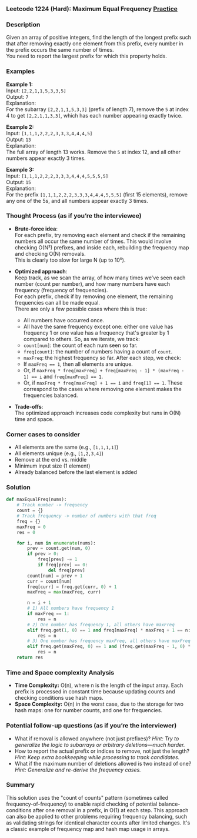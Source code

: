 ### Leetcode 1224 (Hard): Maximum Equal Frequency [Practice](https://leetcode.com/problems/maximum-equal-frequency)

### Description  
Given an array of positive integers, find the length of the longest prefix such that after removing exactly one element from this prefix, every number in the prefix occurs the same number of times.  
You need to report the largest prefix for which this property holds.

### Examples  

**Example 1:**  
Input: `[2,2,1,1,5,3,3,5]`  
Output: `7`  
Explanation:  
For the subarray `[2,2,1,1,5,3,3]` (prefix of length 7), remove the `5` at index 4 to get `[2,2,1,1,3,3]`, which has each number appearing exactly twice.

**Example 2:**  
Input: `[1,1,1,2,2,2,3,3,3,4,4,4,5]`  
Output: `13`  
Explanation:  
The full array of length 13 works. Remove the `5` at index 12, and all other numbers appear exactly 3 times.

**Example 3:**  
Input: `[1,1,1,2,2,2,3,3,3,4,4,4,5,5,5,5]`  
Output: `15`  
Explanation:  
For the prefix `[1,1,1,2,2,2,3,3,3,4,4,4,5,5,5]` (first 15 elements), remove any one of the 5s, and all numbers appear exactly 3 times.

### Thought Process (as if you’re the interviewee)  
- **Brute-force idea**:  
  For each prefix, try removing each element and check if the remaining numbers all occur the same number of times. This would involve checking O(N²) prefixes, and inside each, rebuilding the frequency map and checking O(N) removals.  
  This is clearly too slow for large N (up to 10⁵).

- **Optimized approach**:  
  Keep track, as we scan the array, of how many times we've seen each number (count per number), and how many numbers have each frequency (frequency of frequencies).  
  For each prefix, check if by removing one element, the remaining frequencies can all be made equal.  
  There are only a few possible cases where this is true:
  - All numbers have occurred once.
  - All have the same frequency except one: either one value has frequency 1 or one value has a frequency that's greater by 1 compared to others.
  So, as we iterate, we track:
  - `count[num]`: the count of each num seen so far.
  - `freq[count]`: the number of numbers having a count of `count`.
  - `maxFreq`: the highest frequency so far.
  After each step, we check:
  - If `maxFreq == 1`, then all elements are unique.
  - Or, if `maxFreq * freq[maxFreq] + freq[maxFreq - 1] * (maxFreq - 1) == i` and `freq[maxFreq] == 1`.
  - Or, if `maxFreq * freq[maxFreq] + 1 == i` and `freq[1] == 1`.
  These correspond to the cases where removing one element makes the frequencies balanced.

- **Trade-offs**:  
  The optimized approach increases code complexity but runs in O(N) time and space.

### Corner cases to consider  
- All elements are the same (e.g., `[1,1,1,1]`)
- All elements unique (e.g., `[1,2,3,4]`)
- Remove at the end vs. middle
- Minimum input size (1 element)
- Already balanced before the last element is added

### Solution

```python
def maxEqualFreq(nums):
    # Track number -> frequency
    count = {}
    # Track frequency -> number of numbers with that freq
    freq = {}
    maxFreq = 0
    res = 0

    for i, num in enumerate(nums):
        prev = count.get(num, 0)
        if prev > 0:
            freq[prev] -= 1
            if freq[prev] == 0:
                del freq[prev]
        count[num] = prev + 1
        curr = count[num]
        freq[curr] = freq.get(curr, 0) + 1
        maxFreq = max(maxFreq, curr)

        n = i + 1
        # 1) All numbers have frequency 1
        if maxFreq == 1:
            res = n
        # 2) One number has frequency 1, all others have maxFreq
        elif freq.get(1, 0) == 1 and freq[maxFreq] * maxFreq + 1 == n:
            res = n
        # 3) One number has frequency maxFreq, all others have maxFreq - 1
        elif freq.get(maxFreq, 0) == 1 and (freq.get(maxFreq - 1, 0) * (maxFreq - 1) + maxFreq == n):
            res = n
    return res
```

### Time and Space complexity Analysis  

- **Time Complexity:** O(n), where n is the length of the input array. Each prefix is processed in constant time because updating counts and checking conditions use hash maps.
- **Space Complexity:** O(n) in the worst case, due to the storage for two hash maps: one for number counts, and one for frequencies.

### Potential follow-up questions (as if you’re the interviewer)  

- What if removal is allowed anywhere (not just prefixes)?
  *Hint: Try to generalize the logic to subarrays or arbitrary deletions—much harder.*
- How to report the actual prefix or indices to remove, not just the length?
  *Hint: Keep extra bookkeeping while processing to track candidates.*
- What if the maximum number of deletions allowed is two instead of one?
  *Hint: Generalize and re-derive the frequency cases.*

### Summary
This solution uses the "count of counts" pattern (sometimes called frequency-of-frequency) to enable rapid checking of potential balance-conditions after one removal in a prefix, in O(1) at each step. This approach can also be applied to other problems requiring frequency balancing, such as validating strings for identical character counts after limited changes. It's a classic example of frequency map and hash map usage in arrays.